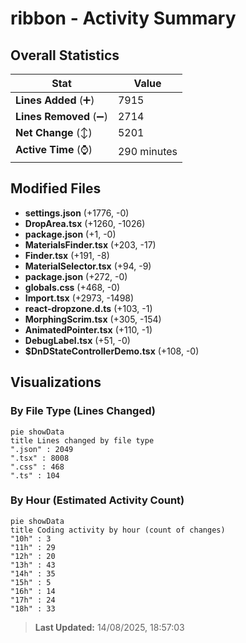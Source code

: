 # ribbon - Activity Summary 

## Overall Statistics

| Stat                   | Value                                                             |
| ---------------------- | ----------------------------------------------------------------- |
| **Lines Added** (➕)   | 7915                                          |
| **Lines Removed** (➖) | 2714                                        |
| **Net Change** (↕)    | 5201                |
| **Active Time** (⌚)   | 290 minutes |


## Modified Files
- **settings.json** (+1776, -0)
- **DropArea.tsx** (+1260, -1026)
- **package.json** (+1, -0)
- **MaterialsFinder.tsx** (+203, -17)
- **Finder.tsx** (+191, -8)
- **MaterialSelector.tsx** (+94, -9)
- **package.json** (+272, -0)
- **globals.css** (+468, -0)
- **Import.tsx** (+2973, -1498)
- **react-dropzone.d.ts** (+103, -1)
- **MorphingScrim.tsx** (+305, -154)
- **AnimatedPointer.tsx** (+110, -1)
- **DebugLabel.tsx** (+51, -0)
- **$DnDStateControllerDemo.tsx** (+108, -0)

## Visualizations

### By File Type (Lines Changed)

```mermaid
pie showData
title Lines changed by file type
".json" : 2049
".tsx" : 8008
".css" : 468
".ts" : 104
```

### By Hour (Estimated Activity Count)

```mermaid
pie showData
title Coding activity by hour (count of changes)
"10h" : 3
"11h" : 29
"12h" : 20
"13h" : 43
"14h" : 35
"15h" : 5
"16h" : 14
"17h" : 24
"18h" : 33
```


> **Last Updated:** 14/08/2025, 18:57:03